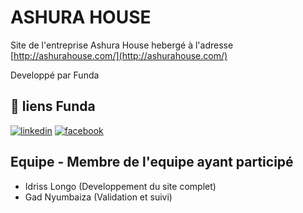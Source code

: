 # ASHURA HOUSE

Site de l'entreprise Ashura House hebergé à l'adresse [http://ashurahouse.com/](http://ashurahouse.com/)

Developpé par Funda
## 🔗 liens Funda
[![linkedin](https://img.shields.io/badge/youtube-fc0341?style=for-the-badge&logo=youtube&logoColor=white)](https://www.youtube.com/@Fundaonlinecd)
[![facebook](https://img.shields.io/badge/facebook-1DA1F2?style=for-the-badge&logo=facebook&logoColor=white)](https://www.facebook.com/funda.cd/)

## Equipe -  Membre de l'equipe ayant participé
- Idriss Longo (Developpement du site complet)
- Gad Nyumbaiza (Validation et suivi)
